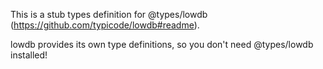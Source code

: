 This is a stub types definition for @types/lowdb (https://github.com/typicode/lowdb#readme).

lowdb provides its own type definitions, so you don't need @types/lowdb installed!